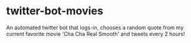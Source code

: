# twitter-bot-movies
An automated twitter bot that logs-in, chooses a random quote from my current favorite movie 'Cha Cha Real Smooth' and tweets every 2 hours!
